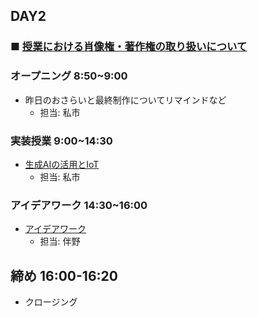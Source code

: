 ## DAY2

### ■ [授業における肖像権・著作権の取り扱いについて](https://protoout.notion.site/acde308ffe03498fad30a271b4a7b128?pvs=4)


### オープニング 8:50~9:00

- 昨日のおさらいと最終制作についてリマインドなど
    - 担当: 私市

### 実装授業 9:00~14:30

- [生成AIの活用とIoT](./dev_lesson/)
    - 担当: 私市

### アイデアワーク 14:30~16:00

- [アイデアワーク](./ideation.md)
    - 担当: 伴野

## 締め 16:00-16:20

- クロージング